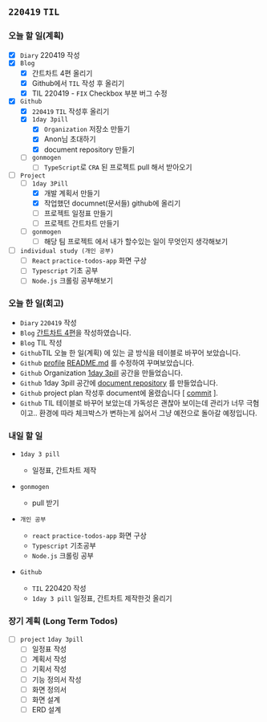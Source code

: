 ## `220419` `TIL`

### 오늘 할 일(계획)

- [x] `Diary` 220419 작성
- [x] `Blog`
  - [x] 간트차트 4편 올리기
  - [x] Github에서 `TIL` 작성 후 올리기
  - [x] TIL 220419 - `FIX` Checkbox 부분 버그 수정
- [x] `Github`
  - [x] `220419` `TIL` 작성후 올리기
  - [x] `1day 3pill`
    - [x] `Organization` 저장소 만들기
    - [x] Anon님 초대하기
    - [x] document repository 만들기
  - [ ] `gonmogen`
    - [ ] `TypeScript`로 `CRA` 된 프로젝트 pull 해서 받아오기
- [ ] `Project`
  - [ ] `1day 3Pill`
    - [x] 개발 계획서 만들기
    - [x] 작업했던 documnet(문서들) github에 올리기
    - [ ] 프로젝트 일정표 만들기
    - [ ] 프로젝트 간트차트 만들기
  - [ ] `gonmogen`
    - [ ] 해당 팀 프로젝트 에서 내가 할수있는 일이 무엇인지 생각해보기
- [ ] `individual study (개인 공부)`
  - [ ] `React` `practice-todos-app` 화면 구상
  - [ ] `Typescript` 기초 공부
  - [ ] `Node.js` 크롤링 공부해보기

### 오늘 한 일(회고)

- `Diary` `220419` 작성
- `Blog` [간트차트 4편](https://coxemonkey.tistory.com/40)을 작성하였습니다.
- `Blog` TIL 작성
- `Github`TIL 오늘 한 일(계획) 에 있는 글 방식을 테이블로 바꾸어 보았습니다.
- `Github` [profile](https://github.com/GangOn0215) [README.md](https://github.com/GangOn0215/GangOn0215/blob/main/README.md) 를 수정하여 꾸며보았습니다.
- `Github` Organization [1day 3pill](https://github.com/1-day-3-pill) 공간을 만들었습니다.
- `Github` 1day 3pill 공간에 [document repository](https://github.com/1-day-3-pill/document) 를 만들었습니다.
- `Github` project plan 작성후 document에 올렸습니다 [ [commit](https://github.com/1-day-3-pill/document/commit/394afa16e5730c225db7ac49c45f160c8bc0a95d) ].
- `Github` TIL 테이블로 바꾸어 보았는데 가독성은 괜찮아 보이는데 관리가 너무 극혐이고.. 환경에 따라 체크박스가 변하는게 싫어서 그냥 예전으로 돌아갈 예정입니다.

### 내일 할 일

- `1day 3 pill`

  - 일정표, 간트차트 제작

- `gonmogen`

  - pull 받기

- `개인 공부`

  - `react` `practice-todos-app` 화면 구상
  - `Typescript` 기초공부
  - `Node.js` 크롤링 공부

- `Github`
  - `TIL` 220420 작성
  - `1day 3 pill` 일정표, 간트차트 제작한것 올리기

### 장기 계획 (Long Term Todos)

- [ ] `project` `1day 3pill`
  - [ ] 일정표 작성
  - [ ] 계획서 작성
  - [ ] 기획서 작성
  - [ ] 기능 정의서 작성
  - [ ] 화면 정의서
  - [ ] 화면 설계
  - [ ] ERD 설계
